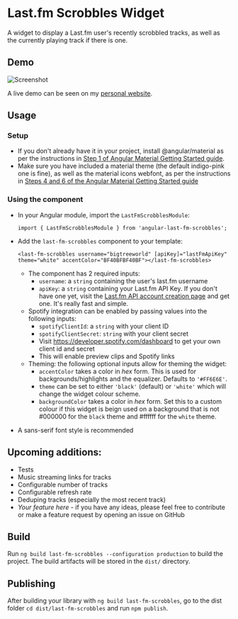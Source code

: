 # Last.fm Scrobbles Widget

A widget to display a Last.fm user's recently scrobbled tracks, as well as the currently playing track if there is one.

## Demo

![Screenshot](https://i.imgur.com/UoZhZRg.png)

A live demo can be seen on my [personal website](https://rameez.me).

## Usage

### Setup

- If you don't already have it in your project, install @angular/material as per the instructions in [Step 1 of Angular Material Getting Started guide](https://material.angular.io/guide/getting-started#step-1-install-angular-material-angular-cdk-and-angular-animations).
- Make sure you have included a material theme (the default indigo-pink one is fine), as well as the material icons webfont, as per the instructions in [Steps 4 and 6 of the Angular Material Getting Started guide](https://material.angular.io/guide/getting-started#step-4-include-a-theme)

### Using the component

- In your Angular module, import the `LastFmScrobblesModule`:

  `import { LastFmScrobblesModule } from 'angular-last-fm-scrobbles';`

- Add the `last-fm-scrobbles` component to your template:

  `<last-fm-scrobbles username="bigtreeworld" [apiKey]="lastFmApiKey" theme="white" accentColor="BF40BFBF40BF"></last-fm-scrobbles>`

  - The component has 2 required inputs:
    - `username`: a `string` containing the user's last.fm username
    - `apiKey`: a `string` containing your Last.fm API Key. If you don't have one yet, visit the [Last.fm API account creation page](https://www.last.fm/api/account/create) and get one. It's really fast and simple.
  - Spotify integration can be enabled by passing values into the following inputs:
    - `spotifyClientId`: a `string` with your client ID
    - `spotifyClientSecret`: `string` with your client secret
    - Visit https://developer.spotify.com/dashboard to get your own client id and secret
    - This will enable preview clips and Spotify links
  - Theming: the following optional inputs allow for theming the widget:
    - `accentColor` takes a color in _hex_ form. This is used for backgrounds/highlights and the equalizer. Defaults to `'#FF6E6E'`.
    - `theme` can be set to either `'black'` (default) or `'white'` which will change the widget colour scheme.
    - `backgroundColor` takes a color in _hex_ form. Set this to a custom colour if this widget is beign used on a background that is not #000000 for the `black` theme and #ffffff for the `white` theme.

- A sans-serif font style is recommended

## Upcoming additions:

- Tests
- Music streaming links for tracks
- Configurable number of tracks
- Configurable refresh rate
- Deduping tracks (especially the most recent track)
- _Your feature here_ - if you have any ideas, please feel free to contribute or make a feature request by opening an issue on GitHub

## Build

Run `ng build last-fm-scrobbles --configuration production` to build the project. The build artifacts will be stored in the `dist/` directory.

## Publishing

After building your library with `ng build last-fm-scrobbles`, go to the dist folder `cd dist/last-fm-scrobbles` and run `npm publish`.
